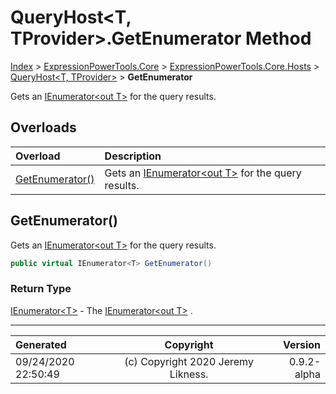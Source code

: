 ﻿# QueryHost&lt;T, TProvider>.GetEnumerator Method

[Index](../index.md) > [ExpressionPowerTools.Core](ExpressionPowerTools.Core.a.md) > [ExpressionPowerTools.Core.Hosts](ExpressionPowerTools.Core.Hosts.n.md) > [QueryHost<T, TProvider>](ExpressionPowerTools.Core.Hosts.QueryHost`2.cs.md) > **GetEnumerator**

Gets an [IEnumerator&lt;out T>](https://docs.microsoft.com/dotnet/api/system.collections.generic.ienumerator-1) for the query results.

## Overloads

| Overload | Description |
| :-- | :-- |
| [GetEnumerator()](#getenumerator) | Gets an [IEnumerator&lt;out T>](https://docs.microsoft.com/dotnet/api/system.collections.generic.ienumerator-1) for the query results. |
## GetEnumerator()

Gets an [IEnumerator&lt;out T>](https://docs.microsoft.com/dotnet/api/system.collections.generic.ienumerator-1) for the query results.

```csharp
public virtual IEnumerator<T> GetEnumerator()
```

### Return Type

 [IEnumerator&lt;T>](https://docs.microsoft.com/dotnet/api/system.collections.generic.ienumerator-1)  - The [IEnumerator&lt;out T>](https://docs.microsoft.com/dotnet/api/system.collections.generic.ienumerator-1) .



---

| Generated | Copyright | Version |
| :-- | :-: | --: |
| 09/24/2020 22:50:49 | (c) Copyright 2020 Jeremy Likness. | 0.9.2-alpha |
